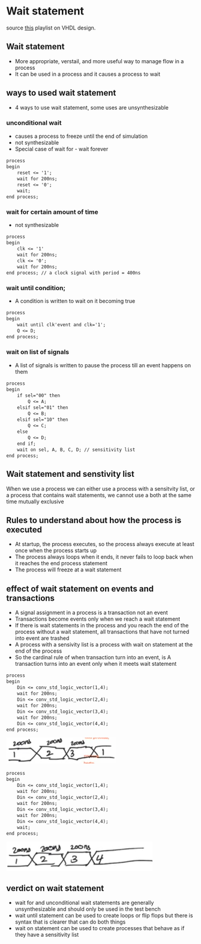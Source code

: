 # Wait statement
source [this](https://www.youtube.com/playlist?list=PLyWAP9QBe16p2HXVcyEgGAFicXJI797jK) playlist on VHDL design.

## Wait statement
   - More appropriate, verstail, and more useful way to manage flow in a process
   - It can be used in a process and it  causes a process to wait

## ways to used wait statement
- 4 ways to use wait statement, some uses are unsynthesizable 
### unconditional wait
   - causes a process to freeze until the end of simulation 
   - not synthesizable
   - Special case of wait for - wait forever

```
process
begin
    reset <= '1';
    wait for 200ns;
    reset <= '0';
    wait;
end process;
```

### wait for certain amount of time
   - not synthesizable
```
process
begin
    clk <= '1'
    wait for 200ns;
    clk <= '0';
    wait for 200ns;
end process; // a clock signal with period = 400ns
```

### wait until condition;
- A condition is written to wait on it becoming true

```
process
begin
    wait until clk'event and clk='1';
    Q <= D;
end process;
```

### wait on list of signals
- A list of signals is written to pause the process till an event happens on them

```
process
begin
    if sel="00" then
        Q <= A;
    elsif sel="01" then
        Q <= B;
    elsif sel="10" then
        Q <= C;
    else
        Q <= D;
    end if;
    wait on sel, A, B, C, D; // sensitivity list
end process;
```

## Wait statement and senstivity list
When we use a process we can either use a process with a sensitvity list, or a process that contains wait statements, we cannot use a both at the same time mutually exclusive


## Rules to understand about how the process is executed
   - At startup, the process executes, so the process always execute at least once when the process starts up 
   - The process always loops when it ends, it never fails to loop back when it reaches the end process statement
   - The process will freeze at a wait statement
## effect of wait statement on events and transactions
   - A signal assignment in a process is a transaction not an event
   - Transactions become events only when we reach a wait statement
   - If there is wait statements in the process and you reach the end of the process without a wait statement, all transactions that have not turned into event are trashed
   - A process with a sensivity list is a process with wait on statement at the end of the process
   - So the cardinal rule of when transaction turn into an event, is A transaction turns into an event only when it meets wait statement

```
process
begin
    Din <= conv_std_logic_vector(1,4);
    wait for 200ns;
    Din <= conv_std_logic_vector(2,4);
    wait for 200ns;
    Din <= conv_std_logic_vector(3,4);
    wait for 200ns;
    Din <= conv_std_logic_vector(4,4);
end process;
```
![process-wait-statement-code-pulses](imgs/process-transaction-event/process-wait-statement-code-pulses.png)

```
process
begin
    Din <= conv_std_logic_vector(1,4);
    wait for 200ns;
    Din <= conv_std_logic_vector(2,4);
    wait for 200ns;
    Din <= conv_std_logic_vector(3,4);
    wait for 200ns;
    Din <= conv_std_logic_vector(4,4);
    wait;
end process;
```
![process-end-wait-statement-code-pulses](imgs/process-transaction-event/process-end-wait-statement-code-pulses.png)

## verdict on wait statement 
   - wait for and unconditional wait statements are generally unsynthesizable and should only be used in the test bench
   - wait until statement can be used to create loops or flip flops but there is syntax that is clearer that can do both things
   - wait on statement can be used to create processes that behave as if they have a sensitivity list
